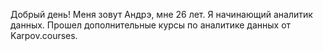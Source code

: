 Добрый день! Меня зовут Андрэ, мне 26 лет.
Я начинающий аналитик данных.
Прошел дополнительные курсы по аналитике данных от Karpov.courses.
